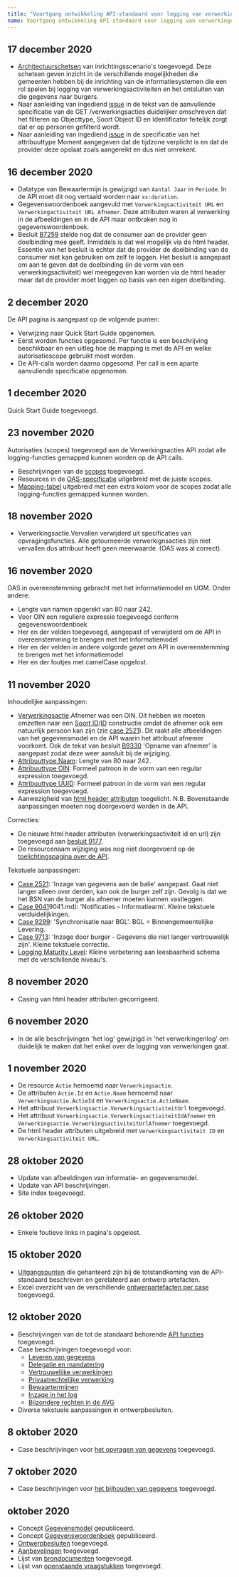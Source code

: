 ```yaml
---
title: "Voortgang ontwikkeling API-standaard voor logging van verwerkingen"
name: Voortgang ontwikkeling API-standaard voor logging van verwerkingen
---
```


## 17 december 2020
* [Architectuurschetsen](https://github.com/VNG-Realisatie/gemma-verwerkingenlogging/blob/master/docs/_content/architectuur/index.md) van inrichtingsscenario's toegevoegd. Deze schetsen geven inzicht in de verschillende mogelijkheden die gemeenten hebben bij de inrichting van de informatiesystemen die een rol spelen bij logging van verwerkingsactiviteiten en het ontsluiten van die gegevens naar burgers.
* Naar aanleiding van ingediend [issue](https://github.com/VNG-Realisatie/gemma-verwerkingenlogging/issues/4) in de tekst van de aanvullende specificatie van de GET /verwerkingsacties duidelijker omschreven dat het filteren op Objecttype, Soort Object ID en Identificator feitelijk zorgt dat er op personen gefilterd wordt.
* Naar aanleiding van ingediend [issue](https://github.com/VNG-Realisatie/gemma-verwerkingenlogging/issues/3) in de specificatie van het attribuuttype Moment aangegeven dat de tijdzone verplicht is en dat de provider deze opslaat zoals aangereikt en dus niet omrekent.

## 16 december 2020
* Datatype van Bewaartermijn is gewijzigd van `Aantal Jaar` in `Periode`. In de API moet dit nog vertaald worden naar `xs:duration`.
* Gegevenswoordenboek aangevuld met `Verwerkingsactiviteit URL` en `Verwerkingactiviteit URL Afnemer`. Deze attributen waren al verwerking in de afbeeldingen en in de API maar ontbraken nog in gegevenswoordenboek.
* Besluit [B7259](./ontwerp/artefacten/7259.md) stelde nog dat de consumer aan de provider geen doelbinding mee geeft. Inmiddels is dat wel mogelijk via de html header. Essentie van het besluit is echter dat de provider de doelbinding van de consumer niet kan gebruiken om zelf te loggen. Het besluit is aangepast om aan te geven dat de doelbinding (in de vorm van een verwerkingsactiviteit) wel meegegeven kan worden via de html header maar dat de provider moet loggen op basis van een eigen doelbinding.

## 2 december 2020
De API pagina is aangepast op de volgende punten:
* Verwijzing naar Quick Start Guide opgenomen.
* Eerst worden functies opgesomd. Per functie is een beschrijving beschikbaar en een uitleg hoe de mapping is met de API en welke autorisatiescope gebruikt moet worden.
* De API-calls worden daarna opgesomd. Per call is een aparte aanvullende specificatie opgenomen.

## 1 december 2020
Quick Start Guide toegevoegd.

## 23 november 2020
Autorisaties (scopes) toegevoegd aan de Verwerkingsacties API zodat alle logging-functies gemapped kunnen worden op de API calls.
- Beschrijvingen van de [scopes](https://github.com/VNG-Realisatie/gemma-verwerkingenlogging/blob/master/docs/_content/api/oas-specification/logging-verwerkingen-api/scopes.md) toegevoegd.
- Resources in de [OAS-specificatie](http://redocly.github.io/redoc/?url=https://raw.githubusercontent.com/VNG-Realisatie/gemma-verwerkingenlogging/master/docs/_content/api/oas-specification/logging-verwerkingen-api/openapi.yaml#operation/verwerkingsactie_list) uitgebreid met de juiste scopes.
- [Mapping-tabel](https://github.com/VNG-Realisatie/gemma-verwerkingenlogging/blob/master/docs/_content/api/index.md#oas-specificaties) uitgebreid met een extra kolom voor de scopes zodat alle logging-functies gemapped kunnen worden.


## 18 november 2020
- Verwerkingsactie.Vervallen verwijderd uit specificaties van opvragingsfuncties. Alle getourneerde verwerkignsacties zijn niet vervallen dus attribuut heeft geen meerwaarde. (OAS was al correct).

## 16 november 2020
OAS in overeenstemming gebracht met het informatiemodel en UGM. Onder andere:
- Lengte van namen opgerekt van 80 naar 242.
- Voor OIN een reguliere expressie toegevoegd conform gegevenswoordenboek
- Her en der velden toegevoegd, aangepast of verwijderd om de API in overeenstemming te brengen met het informatiemodel
- Her en der velden in andere volgorde gezet om API in overeenstemming te brengen met het informatiemodel
- Her en der foutjes met camelCase opgelost.

## 11 november 2020
Inhoudelijke aanpassingen:
- [Verwerkingsactie](../gegevenswoordenboek/objecttypen/Verwerkingsactie.md).Afnemer was een OIN. Dit hebben we moeten omzetten naar een [Soort ID](../gegevenswoordenboek/attributen/Soort_afnemer_ID.md)/[ID](../gegevenswoordenboek/attributen/Afnemer_ID.md) constructie omdat de afnemer ook een natuurlijk persoon kan zijn (zie [case 2521](./ontwerp/artefacten/2521.md)). Dit raakt alle afbeeldingen van het gegevensmodel en de API waarin het attribuut afnemer voorkomt. Ook de tekst van besluit [B9330](./ontwerp/artefacten/9330.md) 'Opname van afnemer' is aangepast zodat deze weer aansluit bij de wijziging.
- [Attribuuttype Naam](../gegevenswoordenboek/attribuuttypen/Naam.md): Lengte van 80 naar 242.
- [Attribuuttype OIN](../gegevenswoordenboek/attribuuttypen/OIN.md): Formeel patroon in de vorm van een regular expression toegevoegd.
- [Attribuuttype UUID](../gegevenswoordenboek/attribuuttypen/UUID.md): Formeel patroon in de vorm van een regular expression toegevoegd.
- Aanwezigheid van [html header attributen](../api/index.md) toegelicht.
N.B. Bovenstaande aanpassingen moeten nog doorgevoerd worden in de API.

Correcties:
- De nieuwe html header attributen (verwerkingsactiviteit id en url) zijn toegevoegd aan [besluit 9177](./ontwerp/artefacten/9177.md).
- De resourcenaam wijziging was nog niet doorgevoerd op de [toelichtingspagina over de API](../api/index.md).

Tekstuele aanpassingen:
- [Case 2521](./ontwerp/artefacten/2521.md): 'Inzage van gegevens aan de balie' aangepast. Gaat niet langer alleen over derden, kan ook de burger zelf zijn. Gevolg is dat we het BSN van de burger als afnemer moeten kunnen vastleggen.
- [Case 9041](../../../gegevenswoordenboek/attributen/Afnemer_ID.md)9041.md): 'Notificaties – Informatiearm'. Kleine tekstuele verduidelijkingen.
- [Case 9299](./ontwerp/artefacten/9299.md): 'Synchronisatie naar BGL'. BGL = Binnengemeentelijke Levering.
- [Case 9713](./ontwerp/artefacten/9713.md): 'Inzage door burger - Gegevens die niet langer vertrouwelijk zijn'. Kleine tekstuele correctie.
- [Logging Maturity Level](./logging_maturity_level.md): Kleine verbetering aan leesbaarheid schema met de verschillende niveau's.

## 8 november 2020
- Casing van html header attributen gecorrigeerd.

## 6 november 2020
- In de alle beschrijvingen 'het log' gewijzigd in 'het verwerkingenlog' om duidelijk te maken dat het enkel over de logging van verwerkingen gaat.

## 1 november 2020
- De resource `Actie` hernoemd naar `Verwerkingsactie`.
- De attributen `Actie.Id` en `Actie.Naam` hernoemd naar `Verwerkingsactie.ActieId` en `Verwerkingsactie.ActieNaam`.
- Het attribuut `Verwerkingsactie.VerwerkingsactiviteitUrl` toegevoegd.
- Het attribuut `Verwerkingsactie.VerwerkingsactiviteitIdAfnemer` en `Verwerkingsactie.VerwerkingsactiviteitUrlAfnemer` toegevoegd.
- De html header attributen uitgebreid met `Verwerkingsactiviteit ID` en `Verwerkingsactiviteit URL`.

## 28 oktober 2020
- Update van afbeeldingen van informatie- en gegevensmodel.
- Update van API beschrijvingen.
- Site index toegevoegd.

## 26 oktober 2020
- Enkele foutieve links in pagina's opgelost.

## 15 oktober 2020
- [Uitgangspunten](./uitgangspunten.md) die gehanteerd zijn bij de totstandkoming van de API-standaard beschreven en gerelateerd aan ontwerp artefacten.
-  Excel overzicht van de verschillende [ontwerpartefacten per case](./ontwerp/artefacten/20201011_Artefacten_en_cases.xlsx) toegevoegd.

## 12 oktober 2020
- Beschrijvingen van de tot de standaard behorende [API functies](../api/index.md) toegevoegd.
- Case beschrijvingen toegevoegd voor:
    - [Leveren van gegevens](./ontwerp/cases/leveren_van_gegevens.md)
    - [Delegatie en mandatering](../ontwerp/cases/delegatie_en_mandatering.md)
    - [Vertrouwelijke verwerkingen](../ontwerp/cases/vertrouwelijke_verwerkingen.md)
    - [Privaatrechtelijke verwerking](./ontwerp/cases/privaatrechtelijke_verwerkingen.md)
    - [Bewaartermijnen](./ontwerp/cases/bewaartermijnen.md)
    - [Inzage in het log](./ontwerp/cases/inzage_in_log.md)
    - [Bijzondere rechten in de AVG](./ontwerp/cases/bijzondere_rechten.md)
- Diverse tekstuele aanpassingen in ontwerpbesluiten.

## 8 oktober 2020
- Case beschrijvingen voor [het opvragen van gegevens](./ontwerp/cases/Opvragen_van_gegevens.md) toegevoegd.

## 7 oktober 2020
- Case beschrijvingen voor [het bijhouden van gegevens](./ontwerp/cases/Bijhouden_van_gegevens.md) toegevoegd.

## oktober 2020
- Concept [Gegevensmodel](../gegevensmodel/index.md) gepubliceerd.
- Concept [Gegevenswoordenboek](../gegevenswoordenboek/readme.md) gepubliceerd.
- [Ontwerpbesluiten](./ontwerp/ontwerpbesluiten.md) toegevoegd.
- [Aanbevelingen](./ontwerp/aanbevelingen.md) toegevoegd.
- Lijst van [brondocumenten](./ontwerp/brondocumenten.md) toegevoegd.
- Lijst van [openstaande vraagstukken](./ontwerp/vraagstukken.md) toegevoegd.
